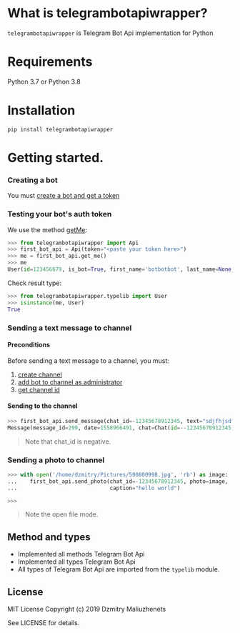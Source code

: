 # What is telegrambotapiwrapper?

`telegrambotapiwrapper` is Telegram Bot Api implementation for Python
# Requirements
Python 3.7 or Python 3.8
# Installation
```
pip install telegrambotapiwrapper
```

# Getting started.
### Creating a bot

You must [create a bot and get a token](https://core.telegram.org/bots#6-botfather)

### Testing your bot's auth token
We use the method [getMe](https://core.telegram.org/bots/api#getme):
```python
>>> from telegrambotapiwrapper import Api
>>> first_bot_api = Api(token="<paste your token here>")
>>> me = first_bot_api.get_me()
>>> me
User(id=123456679, is_bot=True, first_name='botbotbot', last_name=None, username='myrudatingposterbot', language_code=None)
```
Check result type:
```python
>>> from telegrambotapiwrapper.typelib import User
>>> isinstance(me, User)
True
```
### Sending a text message to channel
#### Preconditions
Before sending a text message to a channel, you must:
1. [create channel](https://www.wikihow.com/Create-a-Telegram-Channel-on-Android)
1. [add bot to channel as administrator](https://stackoverflow.com/questions/33126743/how-do-i-add-my-bot-to-a-channel)
1. [get channel id](https://stackoverflow.com/questions/32423837/telegram-bot-how-to-get-a-group-chat-id)
#### Sending to the channel
```python
>>> first_bot_api.send_message(chat_id=-12345678912345, text="sdjfhjsdfbjdbvhj")
Message(message_id=299, date=1558966491, chat=Chat(id=--12345678912345, type='channel', title='FooFoo', username='lalalalalalala', first_name=None, last_name=None, all_members_are_administrators=None, photo=None, description=None, invite_link=None, pinned_message=None, sticker_set_name=None, can_set_sticker_set=None), from_user=None, forward_from=None, forward_from_chat=None, forward_from_message_id=None, forward_signature=None, forward_sender_name=None, forward_date=None, reply_to_message=None, edit_date=None, media_group_id=None, author_signature=None, text='sdjfhjsdfbjdbvhj', entities=None, caption_entities=None, audio=None, document=None, animation=None, game=None, photo=None, sticker=None, video=None, voice=None, video_note=None, caption=None, contact=None, location=None, venue=None, poll=None, new_chat_members=None, left_chat_member=None, new_chat_title=None, new_chat_photo=None, delete_chat_photo=None, group_chat_created=None, supergroup_chat_created=None, channel_chat_created=None, migrate_to_chat_id=None, migrate_from_chat_id=None, pinned_message=None, invoice=None, successful_payment=None, connected_website=None, passport_data=None)
```
>  Note that chat_id is negative.
### Sending a photo to channel
```python
>>> with open('/home/dzmitry/Pictures/500800998.jpg', 'rb') as image:
...    first_bot_api.send_photo(chat_id=-12345678912345, photo=image,
...                             caption="hello world")

>>>

```
>  Note the open file mode.
## Method and types
* Implemented all methods Telegram Bot Api
* Implemented all types Telegram Bot Api
* All types of Telegram Bot Api are imported from the `typelib` module.
## License
MIT License
Copyright (c) 2019 Dzmitry Maliuzhenets

See LICENSE for details.

